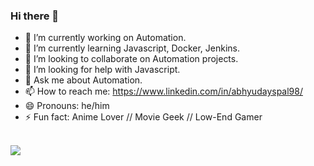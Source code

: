 ### Hi there 👋


- 🔭 I’m currently working on Automation.
- 🌱 I’m currently learning Javascript, Docker, Jenkins.
- 👯 I’m looking to collaborate on Automation projects.
- 🤔 I’m looking for help with Javascript.
- 💬 Ask me about Automation.
- 📫 How to reach me: https://www.linkedin.com/in/abhyudayspal98/
- 😄 Pronouns: he/him
- ⚡ Fun fact: Anime Lover // Movie Geek // Low-End Gamer

</br>

<img align = "center" src ="https://github-readme-stats.vercel.app/api/top-langs/?username=AbhyudaySinghPal">
